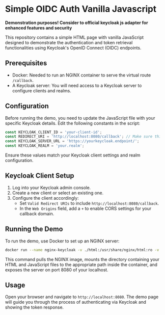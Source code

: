 # Simple OIDC Auth Vanilla Javascript

**Demonstration purposes! Consider to official keycloak js adapter for enhanced features and security**

This repository contains a simple HTML page with vanilla JavaScript designed to demonstrate the authentication and token retrieval functionalities using Keycloak's OpenID Connect (OIDC) endpoints.

## Prerequisites

- Docker: Needed to run an NGINX container to serve the virtual route `/callback`.
- A Keycloak server: You will need access to a Keycloak server to configure clients and realms.

## Configuration

Before running the demo, you need to update the JavaScript file with your specific Keycloak details. Edit the following constants in the script:

```javascript
const KEYCLOAK_CLIENT_ID = 'your-client-id';
const REDIRECT_URI = 'http://localhost:8080/callback'; // Make sure this matches the URI registered in Keycloak
const KEYCLOAK_SERVER_URL = 'https://yourkeycloak.endpoint/';
const KEYCLOAK_REALM = 'your.realm';
```

Ensure these values match your Keycloak client settings and realm configuration.

## Keycloak Client Setup

1. Log into your Keycloak admin console.
2. Create a new client or select an existing one.
3. Configure the client accordingly:
   - Set `Valid Redirect URIs` to include `http://localhost:8080/callback`.
   - In the `Web Origins` field, add a `+` to enable CORS settings for your callback domain.

## Running the Demo

To run the demo, use Docker to set up an NGINX server:

```bash
docker run --name nginx-keycloak -v ./html:/usr/share/nginx/html:ro -v ./conf.d:/etc/nginx/conf.d:ro -p 8080:80 -d nginx:latest
```

This command pulls the NGINX image, mounts the directory containing your HTML and JavaScript files to the appropriate path inside the container, and exposes the server on port 8080 of your localhost.

## Usage

Open your browser and navigate to `http://localhost:8080`. The demo page will guide you through the process of authenticating via Keycloak and showing the token response.
